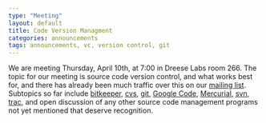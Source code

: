 ```yaml
---
type: "Meeting"
layout: default
title: Code Version Managment
categories: announcements
tags: announcements, vc, version control, git
---
```

We are meeting Thursday, April 10th, at 7:00 in Dreese Labs room 266. The topic
for our meeting is source code version control, and what works best for, and
there has already been much traffic over this on our [mailing list](http://mail.cse.ohio-state.edu/pipermail/opensource/2008-April/thread.html).
Subtopics so far include [bitkeeper](http://www.bitkeeper.com/), [cvs](http://ximbiot.com/cvs/wiki/),
[git](http://git.or.cz/), [Google Code](http://code.google.com/hosting/), [Mercurial](http://www.selenic.com/mercurial/wiki/),
[svn](http://subversion.tigris.org/), [trac](http://trac.edgewall.org/),
and open discussion of any other source code management programs not yet
mentioned that deserve recognition.
